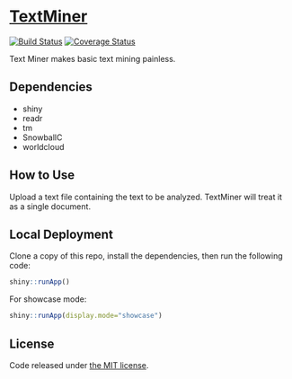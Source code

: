 # [TextMiner](https://lzys90.shinyapps.io/TextMiner/)

[![Build Status](https://travis-ci.org/lyzs90/TextMiner.svg)](https://travis-ci.org/lyzs90/TextMiner) [![Coverage Status](https://codecov.io/gh/lyzs90/TextMiner/branch/master/graph/badge.svg)](https://codecov.io/gh/lyzs90/TextMiner)


Text Miner makes basic text mining painless.

## Dependencies

- shiny
- readr
- tm
- SnowballC
- worldcloud

## How to Use

Upload a text file containing the text to be analyzed. TextMiner will treat it as a single document.

## Local Deployment

Clone a copy of this repo, install the dependencies, then run the following code:
  
```R
shiny::runApp()
```

For showcase mode:

```R
shiny::runApp(display.mode="showcase")
```

## License

Code released under [the MIT license](https://github.com/lyzs90/TextMiner/blob/master/LICENSE.txt).